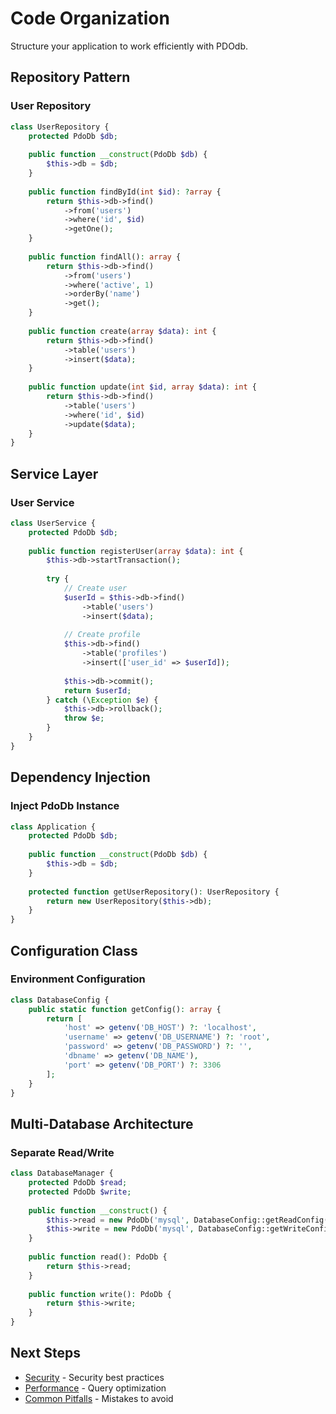 # Code Organization

Structure your application to work efficiently with PDOdb.

## Repository Pattern

### User Repository

```php
class UserRepository {
    protected PdoDb $db;
    
    public function __construct(PdoDb $db) {
        $this->db = $db;
    }
    
    public function findById(int $id): ?array {
        return $this->db->find()
            ->from('users')
            ->where('id', $id)
            ->getOne();
    }
    
    public function findAll(): array {
        return $this->db->find()
            ->from('users')
            ->where('active', 1)
            ->orderBy('name')
            ->get();
    }
    
    public function create(array $data): int {
        return $this->db->find()
            ->table('users')
            ->insert($data);
    }
    
    public function update(int $id, array $data): int {
        return $this->db->find()
            ->table('users')
            ->where('id', $id)
            ->update($data);
    }
}
```

## Service Layer

### User Service

```php
class UserService {
    protected PdoDb $db;
    
    public function registerUser(array $data): int {
        $this->db->startTransaction();
        
        try {
            // Create user
            $userId = $this->db->find()
                ->table('users')
                ->insert($data);
            
            // Create profile
            $this->db->find()
                ->table('profiles')
                ->insert(['user_id' => $userId]);
            
            $this->db->commit();
            return $userId;
        } catch (\Exception $e) {
            $this->db->rollback();
            throw $e;
        }
    }
}
```

## Dependency Injection

### Inject PdoDb Instance

```php
class Application {
    protected PdoDb $db;
    
    public function __construct(PdoDb $db) {
        $this->db = $db;
    }
    
    protected function getUserRepository(): UserRepository {
        return new UserRepository($this->db);
    }
}
```

## Configuration Class

### Environment Configuration

```php
class DatabaseConfig {
    public static function getConfig(): array {
        return [
            'host' => getenv('DB_HOST') ?: 'localhost',
            'username' => getenv('DB_USERNAME') ?: 'root',
            'password' => getenv('DB_PASSWORD') ?: '',
            'dbname' => getenv('DB_NAME'),
            'port' => getenv('DB_PORT') ?: 3306
        ];
    }
}
```

## Multi-Database Architecture

### Separate Read/Write

```php
class DatabaseManager {
    protected PdoDb $read;
    protected PdoDb $write;
    
    public function __construct() {
        $this->read = new PdoDb('mysql', DatabaseConfig::getReadConfig());
        $this->write = new PdoDb('mysql', DatabaseConfig::getWriteConfig());
    }
    
    public function read(): PdoDb {
        return $this->read;
    }
    
    public function write(): PdoDb {
        return $this->write;
    }
}
```

## Next Steps

- [Security](security.md) - Security best practices
- [Performance](performance.md) - Query optimization
- [Common Pitfalls](common-pitfalls.md) - Mistakes to avoid
